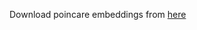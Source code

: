 Download poincare embeddings from [here](https://drive.google.com/drive/folders/14co6-DRcFTlDaFrqFoa_a-Jfgt_gKYOO?usp=sharing)

